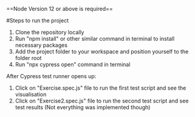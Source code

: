 ==Node Version 12 or above is required==

#Steps to run the project

1. Clone the repository locally
2. Run "npm install" or other similar command in terminal to install necessary packages
3. Add the project folder to your workspace and position yourself to the folder root
4. Run "npx cypress open" command in terminal

After Cypress test runner opens up:
1. Click on "Exercise.spec.js" file to run the first test script and see the visualisation
2. Click on "Exercise2.spec.js" file to run the second test script and see test results (Not everything was implemented though) 